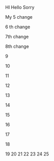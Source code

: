
HI Hello Sorry

My 5 change 

6 th change


7th change

8th change


9

10

11

12

13

14

15

16

17

18

19
20
21
22
23
24
25

